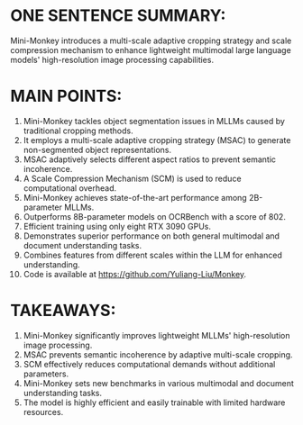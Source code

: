 # ONE SENTENCE SUMMARY:
Mini-Monkey introduces a multi-scale adaptive cropping strategy and scale compression mechanism to enhance lightweight multimodal large language models' high-resolution image processing capabilities.

# MAIN POINTS:
1. Mini-Monkey tackles object segmentation issues in MLLMs caused by traditional cropping methods.
2. It employs a multi-scale adaptive cropping strategy (MSAC) to generate non-segmented object representations.
3. MSAC adaptively selects different aspect ratios to prevent semantic incoherence.
4. A Scale Compression Mechanism (SCM) is used to reduce computational overhead.
5. Mini-Monkey achieves state-of-the-art performance among 2B-parameter MLLMs.
6. Outperforms 8B-parameter models on OCRBench with a score of 802.
7. Efficient training using only eight RTX 3090 GPUs.
8. Demonstrates superior performance on both general multimodal and document understanding tasks.
9. Combines features from different scales within the LLM for enhanced understanding.
10. Code is available at https://github.com/Yuliang-Liu/Monkey.

# TAKEAWAYS:
1. Mini-Monkey significantly improves lightweight MLLMs' high-resolution image processing.
2. MSAC prevents semantic incoherence by adaptive multi-scale cropping.
3. SCM effectively reduces computational demands without additional parameters.
4. Mini-Monkey sets new benchmarks in various multimodal and document understanding tasks.
5. The model is highly efficient and easily trainable with limited hardware resources.
